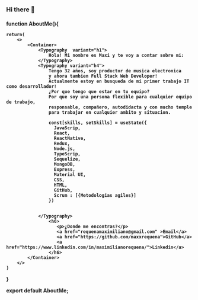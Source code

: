 ### Hi there 👋

<h4>
function AboutMe(){
    
    return(
        <>
            <Container>
                <Typography  variant="h1">
                    Hola! Mi nombre es Maxi y te voy a contar sobre mi:
                </Typography>
                <Typography variant="h4">
                    Tengo 32 años, soy productor de musica electronica 
                    y ahora tambien Full Stack Web Developer!
                    Actualmente estoy en busqueda de mi primer trabajo IT como desarrollador!
                    ¿Por que tengo que estar en tu equipo?
                    Por que soy una persona flexible para cualquier equipo de trabajo, 
                    responsable, compañero, autodidacta y con mucho temple 
                    para trabajar en cualquier ambito y situacion. 

                    const[skills, setSkills] = useState({
                      JavaScrip,
                      React,
                      ReactNative,
                      Redux,
                      Node.js,
                      TypeScrip,
                      Sequelize,
                      MongoDB, 
                      Express,
                      Material UI,
                      CSS,
                      HTML,
                      GitHub,
                      Scrum : [{Metodologias agiles}]
                    }) 
                    

                </Typography>
                    <h6>
                       <p>¿Donde me encontras?</p>
                       <a href="requenamaximiliano@gmail.com" >Email</a>
                       <a href="https://github.com/maxxrequena">GitHub</a>
                       <a href="https://www.linkedin.com/in/maximilianorequena/">Linkedin</a>
                    </h6>
            </Container>
        </>
    )
}

export default AboutMe;

</h4>
